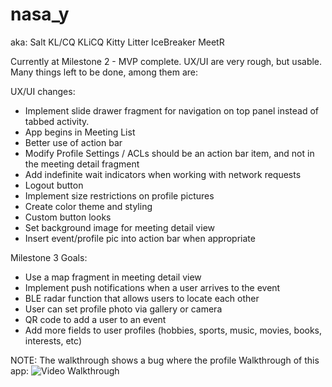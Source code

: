 nasa_y
======

aka:
  Salt
  KL/CQ
  KLiCQ
  Kitty Litter
  IceBreaker
  MeetR
  
Currently at Milestone 2 - MVP complete.
UX/UI are very rough, but usable.
Many things left to be done, among them are:

UX/UI changes:
  * Implement slide drawer fragment for navigation on top panel instead of tabbed activity.
  * App begins in Meeting List
  * Better use of action bar
  * Modify Profile Settings / ACLs should be an action bar item, and not in the meeting detail fragment
  * Add indefinite wait indicators when working with network requests
  * Logout button
  * Implement size restrictions on profile pictures
  * Create color theme and styling
  * Custom button looks
  * Set background image for meeting detail view
  * Insert event/profile pic into action bar when appropriate
  
Milestone 3 Goals:
  * Use a map fragment in meeting detail view
  * Implement push notifications when a user arrives to the event
  * BLE radar function that allows users to locate each other
  * User can set profile photo via gallery or camera
  * QR code to add a user to an event
  * Add more fields to user profiles (hobbies, sports, music, movies, books, interests, etc)
  
  
NOTE:  The walkthrough shows a bug where the profile 
Walkthrough of this app:
![Video Walkthrough](Nasa_Y_demo.gif)